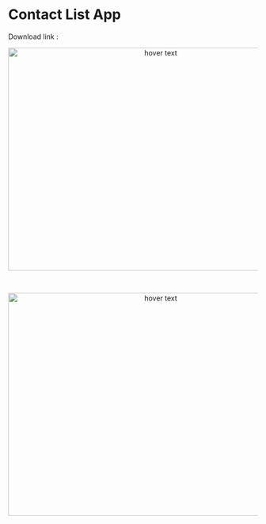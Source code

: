 # Contact List App
  Download link :
  <br>

<p align="center">
  <img src="images/light.png"  title="hover text"  width="600" height="450">
</p>

<br>
<p align="center">
  <img src="images/dark.png"  title="hover text"  width="600" height="450">
</p>

